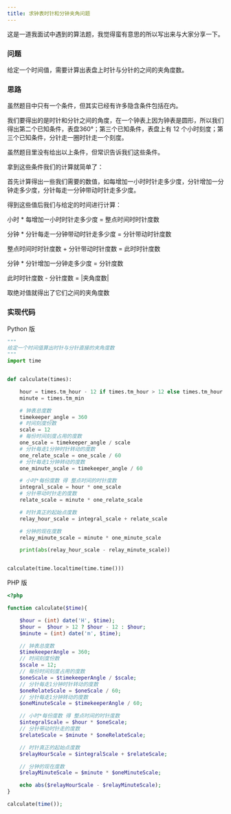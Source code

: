 ```yaml
---
title: 求钟表时针和分钟夹角问题
---
```


这是一道我面试中遇到的算法题，我觉得蛮有意思的所以写出来与大家分享一下。


### 问题

给定一个时间值，需要计算出表盘上时针与分针的之间的夹角度数。

### 思路

虽然题目中只有一个条件，但其实已经有许多隐含条件包括在内。

我们要得出的是时针和分针之间的角度，在一个钟表上因为钟表是圆形，所以我们得出第二个已知条件，表盘360°；第三个已知条件，表盘上有 12 个小时刻度；第三个已知条件，分针走一圈时针走一个刻度。

虽然题目里没有给出以上条件，但常识告诉我们这些条件。

拿到这些条件我们的计算就简单了：

首先计算得出一些我们需要的数值，如每增加一小时时针走多少度，分针增加一分钟走多少度，分针每走一分钟带动时针走多少度。

得到这些值后我们与给定的时间进行计算：

小时 * 每增加一小时时针走多少度 = 整点时间时时针度数

分钟 * 分针每走一分钟带动时针走多少度 = 分针带动时针度数

整点时间时时针度数 + 分针带动时针度数 = 此时时针度数

分钟 * 分针增加一分钟走多少度  = 分针度数

此时时针度数 - 分针度数 = |夹角度数|

取绝对值就得出了它们之间的夹角度数

### 实现代码

Python 版

```python
"""
给定一个时间值算出时针与分针直接的夹角度数
"""
import time


def calculate(times):

    hour = times.tm_hour - 12 if times.tm_hour > 12 else times.tm_hour
    minute = times.tm_min

    # 钟表总度数
    timekeeper_angle = 360
    # 时间刻度份数
    scale = 12
    # 每份时间刻度占用的度数
    one_scale = timekeeper_angle / scale
    # 分针每走1分钟时针转动的度数
    one_relate_scale = one_scale / 60
    # 分针每走1分钟转动的度数
    one_minute_scale = timekeeper_angle / 60

    # 小时*每份度数 得 整点时间的时针度数
    integral_scale = hour * one_scale
    # 分针带动时针走的度数
    relate_scale = minute * one_relate_scale

    # 时针真正的起始点度数
    relay_hour_scale = integral_scale + relate_scale

    # 分钟的现在度数
    relay_minute_scale = minute * one_minute_scale

    print(abs(relay_hour_scale - relay_minute_scale))


calculate(time.localtime(time.time()))
```

PHP 版

```php
<?php

function calculate($time){

    $hour = (int) date('H', $time);
    $hour =  $hour > 12 ? $hour - 12 : $hour;
    $minute = (int) date('m', $time);

    // 钟表总度数
    $timekeeperAngle = 360;
    // 时间刻度份数
    $scale = 12;
    // 每份时间刻度占用的度数
    $oneScale = $timekeeperAngle / $scale;
    // 分针每走1分钟时针转动的度数
    $oneRelateScale = $oneScale / 60;
    // 分针每走1分钟转动的度数
    $oneMinuteScale = $timekeeperAngle / 60;

    // 小时*每份度数 得 整点时间的时针度数
    $integralScale = $hour * $oneScale;
    // 分针带动时针走的度数
    $relateScale = $minute * $oneRelateScale;

    // 时针真正的起始点度数
    $relayHourScale = $integralScale + $relateScale;

    // 分钟的现在度数
    $relayMinuteScale = $minute * $oneMinuteScale;

    echo abs($relayHourScale - $relayMinuteScale);
}

calculate(time());
```

